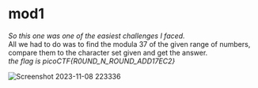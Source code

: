 # mod1  
*So this one was one of the easiest challenges I faced.*  
All we had to do was to find the modula 37 of the given range of numbers, compare them to the character set given and get the answer.  
_the flag is picoCTF{R0UND_N_ROUND_ADD17EC2}_  

![Screenshot 2023-11-08 223336](https://github.com/SuniCoder9567/Crypt0n1t3/assets/89261516/578bffce-f4dc-4dd6-b837-ce0cb8b98680)

